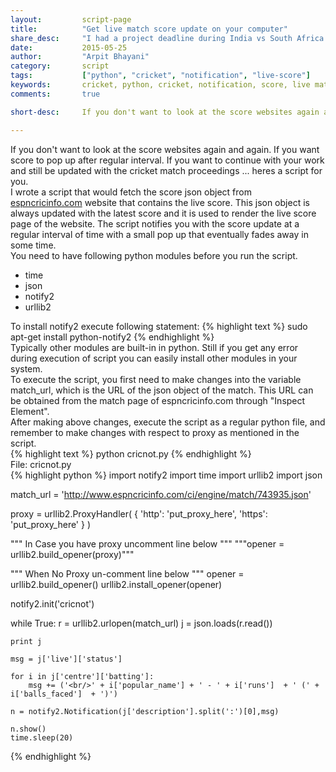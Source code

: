 ```yaml
---
layout:			script-page
title:			"Get live match score update on your computer"
share_desc:		"I had a project deadline during India vs South Africa Cricket World Cup 2015 and didn't had bandwidth to stream it live. I wrote a script that notified me the score regularly ... do check it out!."
date:			2015-05-25
author:			"Arpit Bhayani"
category:		script
tags:			["python", "cricket", "notification", "live-score"]
keywords:		cricket, python, cricket, notification, score, live match
comments:		true

short-desc:		If you don't want to look at the score websites again and again. If you want score to pop up after regular interval. If you want to continue with your work and still be updated with the cricket match proceedings ... heres a script for you.

---
```


<div class="para">
If you don't want to look at the score websites again and again. If you want score to pop up after regular interval. If you want to continue with your work and still be updated with the cricket match proceedings ... heres a script for you.
</div>

<div class="para">
I wrote a script that would fetch the score json object from <a href="http://espncricinfo.com">espncricinfo.com</a> website that contains the live score. This json object is always updated with the latest score and it is used to render the live score page of the website. The script notifies you with the score update at a regular interval of time with a small pop up that eventually fades away in some time.
</div>

<section>
	<div class="para">
	You need to have following python modules before you run the script.
	<ul>
		<li>time</li>
		<li>json</li>
		<li>notify2</li>
		<li>urllib2</li>
	</ul>
	</div>
	<div class="para">
	To install <emphasis class="code">notify2</emphasis> execute following statement:
{% highlight text %}
sudo apt-get install python-notify2
{% endhighlight %}

</div>
<div class="para">Typically other modules are built-in in python. Still if you get any error during execution of script you can easily install other modules in your system.</div>
</section>

<section>
	<div class="para">
	To execute the script, you first need to make changes into the variable <emphasis class="code">match_url</emphasis>, which is the URL of the json object of the match. This URL can be obtained from the match page of espncricinfo.com through "Inspect Element".
	</div>
	<div class="para">
	After making above changes, execute the script as a regular python file, and remember to make changes with respect to proxy as mentioned in the script.
	</div>
{% highlight text %}
python cricnot.py
{% endhighlight %}
</section>

<section>
<div class="file-name">File: cricnot.py</div>
{% highlight python %}
import notify2
import time
import urllib2
import json

match_url = 'http://www.espncricinfo.com/ci/engine/match/743935.json'


proxy = urllib2.ProxyHandler(
	{
		'http': 'put_proxy_here',
		'https': 'put_proxy_here'
	}
)

""" In Case you have proxy uncomment line below """
"""opener = urllib2.build_opener(proxy)"""

""" When No Proxy un-comment line below """
opener = urllib2.build_opener()
urllib2.install_opener(opener)

notify2.init('cricnot')

while True:
	r = urllib2.urlopen(match_url)
	j = json.loads(r.read())

	print j

	msg = j['live']['status']

	for i in j['centre']['batting']:
		msg += ('<br/>' + i['popular_name'] + ' - ' + i['runs']  + ' (' + i['balls_faced']  + ')')

	n = notify2.Notification(j['description'].split(':')[0],msg)

	n.show()
	time.sleep(20)


{% endhighlight %}
</section>